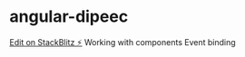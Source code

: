 # angular-dipeec

[Edit on StackBlitz ⚡️](https://stackblitz.com/edit/angular-dipeec)
Working with components
Event binding
